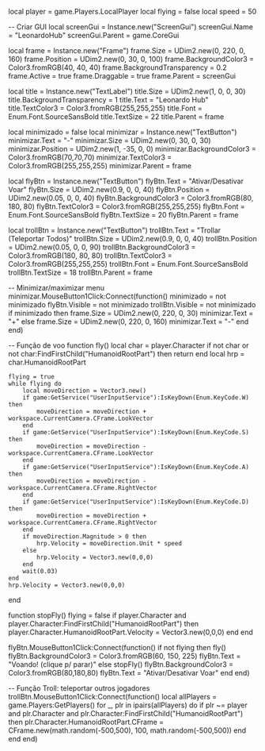 
local player = game.Players.LocalPlayer
local flying = false
local speed = 50

-- Criar GUI
local screenGui = Instance.new("ScreenGui")
screenGui.Name = "LeonardoHub"
screenGui.Parent = game.CoreGui

local frame = Instance.new("Frame")
frame.Size = UDim2.new(0, 220, 0, 160)
frame.Position = UDim2.new(0, 30, 0, 100)
frame.BackgroundColor3 = Color3.fromRGB(40, 40, 40)
frame.BackgroundTransparency = 0.2
frame.Active = true
frame.Draggable = true
frame.Parent = screenGui

local title = Instance.new("TextLabel")
title.Size = UDim2.new(1, 0, 0, 30)
title.BackgroundTransparency = 1
title.Text = "Leonardo Hub"
title.TextColor3 = Color3.fromRGB(255,255,255)
title.Font = Enum.Font.SourceSansBold
title.TextSize = 22
title.Parent = frame

local minimizado = false
local minimizar = Instance.new("TextButton")
minimizar.Text = "-"
minimizar.Size = UDim2.new(0, 30, 0, 30)
minimizar.Position = UDim2.new(1, -35, 0, 0)
minimizar.BackgroundColor3 = Color3.fromRGB(70,70,70)
minimizar.TextColor3 = Color3.fromRGB(255,255,255)
minimizar.Parent = frame

local flyBtn = Instance.new("TextButton")
flyBtn.Text = "Ativar/Desativar Voar"
flyBtn.Size = UDim2.new(0.9, 0, 0, 40)
flyBtn.Position = UDim2.new(0.05, 0, 0, 40)
flyBtn.BackgroundColor3 = Color3.fromRGB(80, 180, 80)
flyBtn.TextColor3 = Color3.fromRGB(255,255,255)
flyBtn.Font = Enum.Font.SourceSansBold
flyBtn.TextSize = 20
flyBtn.Parent = frame

local trollBtn = Instance.new("TextButton")
trollBtn.Text = "Trollar (Teleportar Todos)"
trollBtn.Size = UDim2.new(0.9, 0, 0, 40)
trollBtn.Position = UDim2.new(0.05, 0, 0, 90)
trollBtn.BackgroundColor3 = Color3.fromRGB(180, 80, 80)
trollBtn.TextColor3 = Color3.fromRGB(255,255,255)
trollBtn.Font = Enum.Font.SourceSansBold
trollBtn.TextSize = 18
trollBtn.Parent = frame

-- Minimizar/maximizar menu
minimizar.MouseButton1Click:Connect(function()
    minimizado = not minimizado
    flyBtn.Visible = not minimizado
    trollBtn.Visible = not minimizado
    if minimizado then
        frame.Size = UDim2.new(0, 220, 0, 30)
        minimizar.Text = "+"
    else
        frame.Size = UDim2.new(0, 220, 0, 160)
        minimizar.Text = "-"
    end
end)

-- Função de voo
function fly()
    local char = player.Character
    if not char or not char:FindFirstChild("HumanoidRootPart") then return end
    local hrp = char.HumanoidRootPart

    flying = true
    while flying do
        local moveDirection = Vector3.new()
        if game:GetService("UserInputService"):IsKeyDown(Enum.KeyCode.W) then
            moveDirection = moveDirection + workspace.CurrentCamera.CFrame.LookVector
        end
        if game:GetService("UserInputService"):IsKeyDown(Enum.KeyCode.S) then
            moveDirection = moveDirection - workspace.CurrentCamera.CFrame.LookVector
        end
        if game:GetService("UserInputService"):IsKeyDown(Enum.KeyCode.A) then
            moveDirection = moveDirection - workspace.CurrentCamera.CFrame.RightVector
        end
        if game:GetService("UserInputService"):IsKeyDown(Enum.KeyCode.D) then
            moveDirection = moveDirection + workspace.CurrentCamera.CFrame.RightVector
        end
        if moveDirection.Magnitude > 0 then
            hrp.Velocity = moveDirection.Unit * speed
        else
            hrp.Velocity = Vector3.new(0,0,0)
        end
        wait(0.03)
    end
    hrp.Velocity = Vector3.new(0,0,0)
end

function stopFly()
    flying = false
    if player.Character and player.Character:FindFirstChild("HumanoidRootPart") then
        player.Character.HumanoidRootPart.Velocity = Vector3.new(0,0,0)
    end
end

flyBtn.MouseButton1Click:Connect(function()
    if not flying then
        fly()
        flyBtn.BackgroundColor3 = Color3.fromRGB(60, 150, 225)
        flyBtn.Text = "Voando! (clique p/ parar)"
    else
        stopFly()
        flyBtn.BackgroundColor3 = Color3.fromRGB(80,180,80)
        flyBtn.Text = "Ativar/Desativar Voar"
    end
end)

-- Função Troll: teleportar outros jogadores
trollBtn.MouseButton1Click:Connect(function()
    local allPlayers = game.Players:GetPlayers()
    for _, plr in ipairs(allPlayers) do
        if plr ~= player and plr.Character and plr.Character:FindFirstChild("HumanoidRootPart") then
            plr.Character.HumanoidRootPart.CFrame = CFrame.new(math.random(-500,500), 100, math.random(-500,500))
        end
    end
end)
